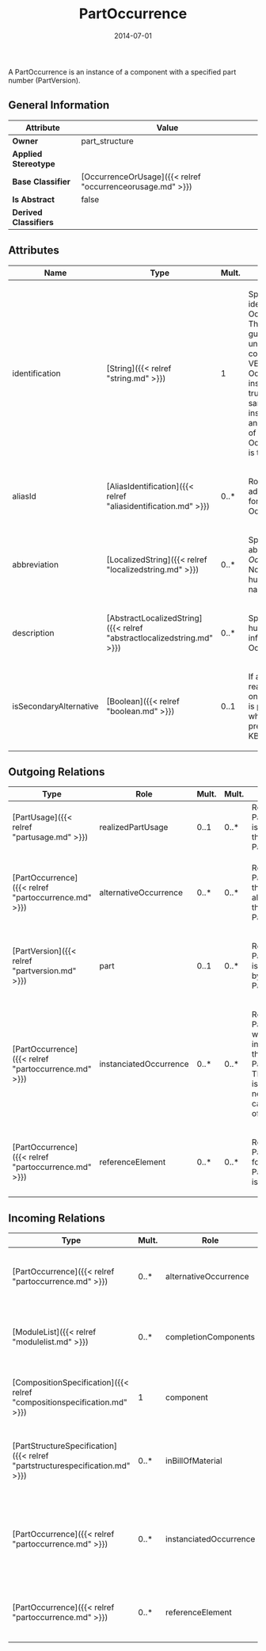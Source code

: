 ﻿---
title: PartOccurrence
toc: false
type: specs
date: "2014-07-01"
draft: false
specification: VEC
version: 1.1.1
documentType: "Recommendation"
elementType: Class
classes:
  - PartOccurrence
menu_name: vec-1.1.1
---
<p>A PartOccurrence is an instance of a component with a specified part number (PartVersion). </p>

## General Information

| Attribute               | Value |
|-------------------------|-------|
| **Owner**               | part_structure |
| **Applied Stereotype**  |   |
| **Base Classifier**     | [OccurrenceOrUsage]({{< relref "occurrenceorusage.md" >}})<br/>  |
| **Is Abstract**         | false |
| **Derived Classifiers** |   |

## Attributes
|  Name  |  Type  |  Mult.  |  Description  |  Owning Classifier  |
|--------|--------|---------|---------------|--------------|
|identification | [String]({{< relref "string.md" >}}) | 1 | <p> Specifies a unique identification of the OccurrenceOrUsage. The identification is guaranteed to be unique within the context. Over all VEC-documents an OccurrenceOrUsage-instance can be trusted to be the same if the context-instance is the same and the identification of the OccurrenceOrUsage is the same.      </p> | [OccurrenceOrUsage]({{< relref "occurrenceorusage.md" >}}) |
|aliasId | [AliasIdentification]({{< relref "aliasidentification.md" >}}) | 0..* | <p> Room to specify additional identifiers for the OccurrenceOrUsage.      </p> | [OccurrenceOrUsage]({{< relref "occurrenceorusage.md" >}}) |
|abbreviation | [LocalizedString]({{< relref "localizedstring.md" >}}) | 0..* | <p> Specifies an abbreviation of the <i>OccurrenceOrUsage</i>. Normally this a human readable short name.      </p> | [OccurrenceOrUsage]({{< relref "occurrenceorusage.md" >}}) |
|description | [AbstractLocalizedString]({{< relref "abstractlocalizedstring.md" >}}) | 0..* | <p> Specifies additional, human readable information about the OccurrenceOrUsage.      </p> | [OccurrenceOrUsage]({{< relref "occurrenceorusage.md" >}}) |
|isSecondaryAlternative | [Boolean]({{< relref "boolean.md" >}}) | 0..1 | <p>If a PartUsage is realized by more than one PartOccurrence it is possible to specify which one is the preferred.   (see KBLFRM-264) </p> | [PartOccurrence]({{< relref "partoccurrence.md" >}}) |

## Outgoing Relations
|    Type  |   Role   |   Mult.   |   Mult.   |   Description   |
|----------|----------|-----------|-----------|-----------------|
| [PartUsage]({{< relref "partusage.md" >}}) | realizedPartUsage | 0..1 | 0..* | References the PartUsage that is realized by the PartOccurrence. |
| [PartOccurrence]({{< relref "partoccurrence.md" >}}) | alternativeOccurrence | 0..* | 0..* | <p> References the PartOcurrences that are an alternative for this PartOccurrence.      </p> |
| [PartVersion]({{< relref "partversion.md" >}}) | part | 0..1 | 0..* | <p> References the PartVersion that is instantiated by this PartOccurrence.      </p> |
| [PartOccurrence]({{< relref "partoccurrence.md" >}}) | instanciatedOccurrence | 0..* | 0..* | <p> References the PartOccurrence which is instantiated by the PartOccurrence. This reference is for example needed in the case of usage of assemblies.      </p> |
| [PartOccurrence]({{< relref "partoccurrence.md" >}}) | referenceElement | 0..* | 0..* | <p> References the PartOcurrence for which this PartOccurrence is an accessory.      </p> |
##  Incoming Relations
|    Type  |   Mult.  |   Role    |   Mult.   |   Description  |
|----------|----------|-----------|-----------|----------------|
| [PartOccurrence]({{< relref "partoccurrence.md" >}}) | 0..* | alternativeOccurrence | 0..* | <p> References the PartOcurrences that are an alternative for this PartOccurrence.      </p> |
| [ModuleList]({{< relref "modulelist.md" >}}) | 0..* | completionComponents | 1..* | References the components that are used as completition, if any of the Modules in the ModuleList appears in a configuration. |
| [CompositionSpecification]({{< relref "compositionspecification.md" >}}) | 1 | component | 0..* | <p> Specifies the PartOccurrences defined in the CompositionSpecification.      </p> |
| [PartStructureSpecification]({{< relref "partstructurespecification.md" >}}) | 0..* | inBillOfMaterial | 0..* | <p> References the PartOccurrences that are building the bill of material of a composite part.      </p> |
| [PartOccurrence]({{< relref "partoccurrence.md" >}}) | 0..* | instanciatedOccurrence | 0..* | <p> References the PartOccurrence which is instantiated by the PartOccurrence. This reference is for example needed in the case of usage of assemblies.      </p> |
| [PartOccurrence]({{< relref "partoccurrence.md" >}}) | 0..* | referenceElement | 0..* | <p> References the PartOcurrence for which this PartOccurrence is an accessory.      </p> |
